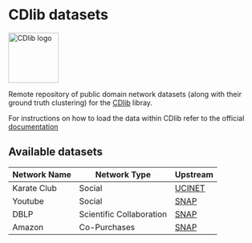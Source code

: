 # CDlib datasets
<img src="https://cdlib.readthedocs.io/en/latest/_static/cdlib_new.png" alt="CDlib logo" width="100" />


Remote repository of public domain network datasets (along with their ground truth clustering) for the [CDlib](https://github.com/GiulioRossetti/cdlib) libray.

For instructions on how to load the data within CDlib refer to the official [documentation](https://cdlib.readthedocs.io/en/latest/reference/datasets.html)

## Available datasets

Network Name | Network Type | Upstream 
------------ | ------------- | -------------
Karate Club | Social | [UCINET](http://vlado.fmf.uni-lj.si/pub/networks/data/Ucinet/UciData.htm)
Youtube | Social | [SNAP](https://snap.stanford.edu/data/com-Youtube.html)
DBLP | Scientific Collaboration | [SNAP](https://snap.stanford.edu/data/com-DBLP.html)
Amazon | Co-Purchases |  [SNAP](https://snap.stanford.edu/data/com-Amazon.html)
